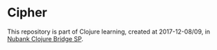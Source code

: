 # Cipher

This repository is part of Clojure learning, created at 2017-12-08/09,
in [Nubank Clojure Bridge SP](https://github.com/ClojureBridgeSP).